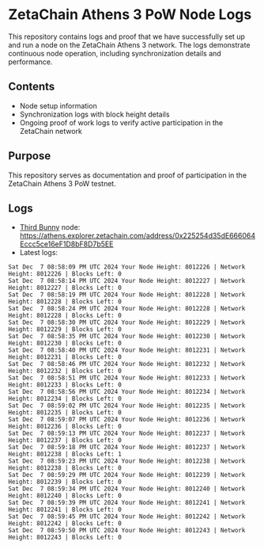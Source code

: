 # ZetaChain Athens 3 PoW Node Logs
This repository contains logs and proof that we have successfully set up and run a node on the ZetaChain Athens 3 network. The logs demonstrate continuous node operation, including synchronization details and performance.

## Contents
- Node setup information
- Synchronization logs with block height details
- Ongoing proof of work logs to verify active participation in the ZetaChain network

## Purpose
This repository serves as documentation and proof of participation in the ZetaChain Athens 3 PoW testnet.

## Logs

- [Third Bunny](https://thirdbunny.xyz/) node: https://athens.explorer.zetachain.com/address/0x225254d35dE666064Eccc5ce16eF1D8bF8D7b5EE
- Latest logs:
```
Sat Dec  7 08:58:09 PM UTC 2024 Your Node Height: 8012226 | Network Height: 8012226 | Blocks Left: 0
Sat Dec  7 08:58:14 PM UTC 2024 Your Node Height: 8012227 | Network Height: 8012227 | Blocks Left: 0
Sat Dec  7 08:58:19 PM UTC 2024 Your Node Height: 8012228 | Network Height: 8012228 | Blocks Left: 0
Sat Dec  7 08:58:24 PM UTC 2024 Your Node Height: 8012228 | Network Height: 8012228 | Blocks Left: 0
Sat Dec  7 08:58:30 PM UTC 2024 Your Node Height: 8012229 | Network Height: 8012229 | Blocks Left: 0
Sat Dec  7 08:58:35 PM UTC 2024 Your Node Height: 8012230 | Network Height: 8012230 | Blocks Left: 0
Sat Dec  7 08:58:40 PM UTC 2024 Your Node Height: 8012231 | Network Height: 8012231 | Blocks Left: 0
Sat Dec  7 08:58:46 PM UTC 2024 Your Node Height: 8012232 | Network Height: 8012232 | Blocks Left: 0
Sat Dec  7 08:58:51 PM UTC 2024 Your Node Height: 8012233 | Network Height: 8012233 | Blocks Left: 0
Sat Dec  7 08:58:56 PM UTC 2024 Your Node Height: 8012234 | Network Height: 8012234 | Blocks Left: 0
Sat Dec  7 08:59:02 PM UTC 2024 Your Node Height: 8012235 | Network Height: 8012235 | Blocks Left: 0
Sat Dec  7 08:59:07 PM UTC 2024 Your Node Height: 8012236 | Network Height: 8012236 | Blocks Left: 0
Sat Dec  7 08:59:13 PM UTC 2024 Your Node Height: 8012237 | Network Height: 8012237 | Blocks Left: 0
Sat Dec  7 08:59:18 PM UTC 2024 Your Node Height: 8012237 | Network Height: 8012238 | Blocks Left: 1
Sat Dec  7 08:59:23 PM UTC 2024 Your Node Height: 8012238 | Network Height: 8012238 | Blocks Left: 0
Sat Dec  7 08:59:29 PM UTC 2024 Your Node Height: 8012239 | Network Height: 8012239 | Blocks Left: 0
Sat Dec  7 08:59:34 PM UTC 2024 Your Node Height: 8012240 | Network Height: 8012240 | Blocks Left: 0
Sat Dec  7 08:59:39 PM UTC 2024 Your Node Height: 8012241 | Network Height: 8012241 | Blocks Left: 0
Sat Dec  7 08:59:45 PM UTC 2024 Your Node Height: 8012242 | Network Height: 8012242 | Blocks Left: 0
Sat Dec  7 08:59:50 PM UTC 2024 Your Node Height: 8012243 | Network Height: 8012243 | Blocks Left: 0
```
